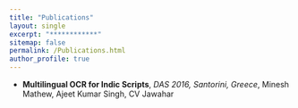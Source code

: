 ```yaml
---
title: "Publications"
layout: single
excerpt: "************"
sitemap: false
permalink: /Publications.html
author_profile: true
---
```


- **Multilingual OCR for Indic Scripts**, *DAS 2016, Santorini, Greece*, Minesh Mathew, Ajeet Kumar Singh, CV Jawahar
	[<i class="fa fa-file-pdf-o" aria-hidden="true"></i>][1]  [<i class="fa fa-cube" aria-hidden="true"></i>][2]

[1]: https://cvit.iiit.ac.in/images/ConferencePapers/2016/MultiLingualOCRforIndicScripts.pdf
[2]: http://ocr.iiit.ac.in/Hindi100.html
